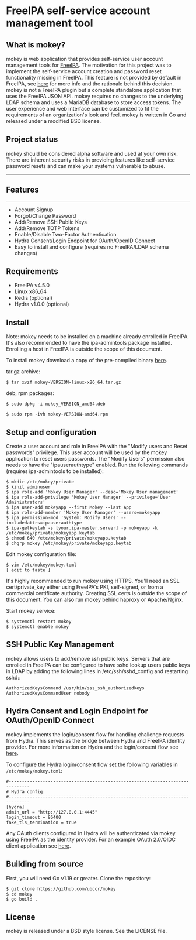 # FreeIPA self-service account management tool

## What is mokey?

mokey is web application that provides self-service user account management
tools for [FreeIPA](https://www.freeipa.org). The motivation for this project was
to implement the self-service account creation and password reset functionality
missing in FreeIPA.  This feature is not provided by default in FreeIPA, see
[here](https://www.freeipa.org/page/Self-Service_Password_Reset) for more info
and the rationale behind this decision. mokey is not a FreeIPA plugin but a
complete standalone application that uses the FreeIPA JSON API.  mokey requires
no changes to the underlying LDAP schema and uses a MariaDB database to store
access tokens. The user experience and web interface can be customized to fit
the requirements of an organization's look and feel. mokey is written in Go and
released under a modified BSD license.

## Project status

mokey should be considered alpha software and used at your own risk. There are
inherent security risks in providing features like self-service password resets
and can make your systems vulnerable to abuse.

------------------------------------------------------------------------
## Features
------------------------------------------------------------------------

- Account Signup
- Forgot/Change Password
- Add/Remove SSH Public Keys
- Add/Remove TOTP Tokens
- Enable/Disable Two-Factor Authentication
- Hydra Consent/Login Endpoint for OAuth/OpenID Connect
- Easy to install and configure (requires no FreeIPA/LDAP schema changes)

## Requirements

- FreeIPA v4.5.0
- Linux x86_64 
- Redis (optional)
- Hydra v1.0.0 (optional)

## Install

Note: mokey needs to be installed on a machine already enrolled in FreeIPA.
It's also recommended to have the ipa-admintools package installed. Enrolling a
host in FreeIPA is outside the scope of this document.

To install mokey download a copy of the pre-compiled binary [here](https://github.com/ubccr/mokey/releases).

tar.gz archive:

```
$ tar xvzf mokey-VERSION-linux-x86_64.tar.gz 
```

deb, rpm packages:

```
$ sudo dpkg -i mokey_VERSION_amd64.deb

$ sudo rpm -ivh mokey-VERSION-amd64.rpm
```

## Setup and configuration

Create a user account and role in FreeIPA with the "Modify users and Reset
passwords" privilege. This user account will be used by the mokey application
to reset users passwords. The "Modify Users" permission also needs to have the
"ipauserauthtype" enabled. Run the following commands (requires ipa-admintools
to be installed):

```
$ mkdir /etc/mokey/private
$ kinit adminuser
$ ipa role-add 'Mokey User Manager' --desc='Mokey User management'
$ ipa role-add-privilege 'Mokey User Manager' --privilege='User Administrators'
$ ipa user-add mokeyapp --first Mokey --last App
$ ipa role-add-member 'Mokey User Manager' --users=mokeyapp
$ ipa permission-mod 'System: Modify Users' --includedattrs=ipauserauthtype
$ ipa-getkeytab -s [your.ipa-master.server] -p mokeyapp -k /etc/mokey/private/mokeyapp.keytab
$ chmod 640 /etc/mokey/private/mokeyapp.keytab
$ chgrp mokey /etc/mokey/private/mokeyapp.keytab
```

Edit mokey configuration file:

```
$ vim /etc/mokey/mokey.toml
[ edit to taste ]
```

It's highly recommended to run mokey using HTTPS. You'll need an SSL
cert/private_key either using FreeIPA's PKI, self-signed, or from a commercial
certificate authority. Creating SSL certs is outside the scope of this
document. You can also run mokey behind haproxy or Apache/Nginx.

Start mokey service:

```
$ systemctl restart mokey
$ systemctl enable mokey
```

## SSH Public Key Management

mokey allows users to add/remove ssh public keys. Servers that are enrolled in
FreeIPA can be configured to have sshd lookup users public keys in LDAP by
adding the following lines in /etc/ssh/sshd_config and restarting sshd::

    AuthorizedKeysCommand /usr/bin/sss_ssh_authorizedkeys
    AuthorizedKeysCommandUser nobody

## Hydra Consent and Login Endpoint for OAuth/OpenID Connect

mokey implements the login/consent flow for handling challenge requests from
Hydra. This serves as the bridge between Hydra and FreeIPA identity provider.
For more information on Hydra and the login/consent flow see [here](https://www.ory.sh/docs/hydra/oauth2).

To configure the Hydra login/consent flow set the following variables in
`/etc/mokey/mokey.toml`:

```
#------------------------------------------------------------------------------
# Hydra config
#------------------------------------------------------------------------------
[hydra]
admin_url = "http://127.0.0.1:4445"
login_timeout = 86400
fake_tls_termination = true
```

Any OAuth clients configured in Hydra will be authenticated via mokey using
FreeIPA as the identity provider. For an example OAuth 2.0/OIDC client
application see [here](examples/mokey-oidc/main.go).

## Building from source

First, you will need Go v1.19 or greater. Clone the repository:

```
$ git clone https://github.com/ubccr/mokey
$ cd mokey
$ go build .
```

## License

mokey is released under a BSD style license. See the LICENSE file.
